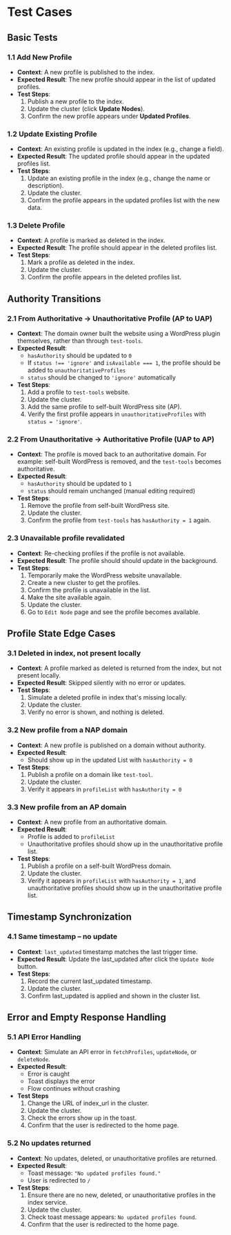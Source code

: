 # Test Cases

## Basic Tests

### 1.1 Add New Profile

- **Context**: A new profile is published to the index.
- **Expected Result**: The new profile should appear in the list of updated profiles.
- **Test Steps**:
  1. Publish a new profile to the index.
  2. Update the cluster (click **Update Nodes**).
  3. Confirm the new profile appears under **Updated Profiles**.

### 1.2 Update Existing Profile

- **Context**: An existing profile is updated in the index (e.g., change a field).
- **Expected Result**: The updated profile should appear in the updated profiles list.
- **Test Steps**:
  1. Update an existing profile in the index (e.g., change the name or description).
  2. Update the cluster.
  3. Confirm the profile appears in the updated profiles list with the new data.

### 1.3 Delete Profile

- **Context**: A profile is marked as deleted in the index.
- **Expected Result**: The profile should appear in the deleted profiles list.
- **Test Steps**:
  1. Mark a profile as deleted in the index.
  2. Update the cluster.
  3. Confirm the profile appears in the deleted profiles list.

## Authority Transitions

### 2.1 From Authoritative -> Unauthoritative Profile (AP to UAP)

- **Context**: The domain owner built the website using a WordPress plugin themselves, rather than through `test-tools`.
- **Expected Result**:
  - `hasAuthority` should be updated to `0`
  - If `status !== 'ignore'` and `isAvailable === 1`, the profile should be added to `unauthoritativeProfiles`
  - `status` should be changed to `'ignore'` automatically
- **Test Steps**:
  1. Add a profile to `test-tools` website.
  2. Update the cluster.
  3. Add the same profile to self-built WordPress site (AP).
  4. Verify the first profile appears in `unauthoritativeProfiles` with `status = 'ignore'`.

### 2.2 From Unauthoritative -> Authoritative Profile (UAP to AP)

- **Context**: The profile is moved back to an authoritative domain. For example: self-built WordPress is removed, and the `test-tools` becomes authoritative.
- **Expected Result**:
  - `hasAuthority` should be updated to `1`
  - `status` should remain unchanged (manual editing required)
- **Test Steps**:
  1. Remove the profile from self-built WordPress site.
  2. Update the cluster.
  3. Confirm the profile from `test-tools` has `hasAuthority = 1` again.

### 2.3 Unavailable profile revalidated

- **Context**: Re-checking profiles if the profile is not available.
- **Expected Result**: The profile should should update in the background.
- **Test Steps**:
  1. Temporarily make the WordPress website unavailable.
  2. Create a new cluster to get the profiles.
  3. Confirm the profile is unavailable in the list.
  4. Make the site available again.
  5. Update the cluster.
  6. Go to `Edit Node` page and see the profile becomes available.

## Profile State Edge Cases

### 3.1 Deleted in index, not present locally

- **Context**: A profile marked as deleted is returned from the index, but not present locally.
- **Expected Result**: Skipped silently with no error or updates.
- **Test Steps**:
  1. Simulate a deleted profile in index that's missing locally.
  2. Update the cluster.
  3. Verify no error is shown, and nothing is deleted.

### 3.2 New profile from a NAP domain

- **Context**: A new profile is published on a domain without authority.
- **Expected Result**:
  - Should show up in the updated List with `hasAuthority = 0`
- **Test Steps**:
  1. Publish a profile on a domain like `test-tool`.
  2. Update the cluster.
  3. Verify it appears in `profileList` with `hasAuthority = 0`

### 3.3 New profile from an AP domain

- **Context**: A new profile from an authoritative domain.
- **Expected Result**:
  - Profile is added to `profileList`
  - Unauthoritative profiles should show up in the unauthoritative profile list.
- **Test Steps**:
  1. Publish a profile on a self-built WordPress domain.
  2. Update the cluster.
  3. Verify it appears in `profileList` with `hasAuthority = 1`, and unauthoritative profiles should show up in the unauthoritative profile list.

## Timestamp Synchronization

### 4.1 Same timestamp – no update

- **Context**: `last_updated` timestamp matches the last trigger time.
- **Expected Result**: Update the last_updated after click the `Update Node` button.
- **Test Steps**:
  1. Record the current last_updated timestamp.
  2. Update the cluster.
  3. Confirm last_updated is applied and shown in the cluster list.

## Error and Empty Response Handling

### 5.1 API Error Handling

- **Context**: Simulate an API error in `fetchProfiles`, `updateNode`, or `deleteNode`.
- **Expected Result**:
  - Error is caught
  - Toast displays the error
  - Flow continues without crashing
- **Test Steps**
  1. Change the URL of index_url in the cluster.
  2. Update the cluster.
  3. Check the errors show up in the toast.
  4. Confirm that the user is redirected to the home page.

### 5.2 No updates returned

- **Context**: No updates, deleted, or unauthoritative profiles are returned.
- **Expected Result**:
  - Toast message: `"No updated profiles found."`
  - User is redirected to `/`
- **Test Steps**:
  1. Ensure there are no new, deleted, or unauthoritative profiles in the index service.
  2. Update the cluster.
  3. Check toast message appears: `No updated profiles found`.
  4. Confirm that the user is redirected to the home page.
